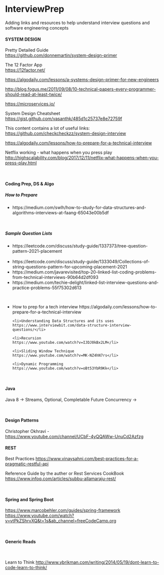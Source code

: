 # InterviewPrep


Adding links and resources to help understand interview questions and software engineering concepts


<h4>SYSTEM DESIGN</h4>

Pretty Detailed Guide</br>
https://github.com/donnemartin/system-design-primer

The 12 Factor App</br>
https://12factor.net/

https://algodaily.com/lessons/a-systems-design-primer-for-new-engineers

http://blog.fogus.me/2011/09/08/10-technical-papers-every-programmer-should-read-at-least-twice/

https://microservices.io/

System Design Cheatsheet</br>
https://gist.github.com/vasanthk/485d1c25737e8e72759f</br>

This content contains a lot of useful links:</br>
https://github.com/checkcheckzz/system-design-interview

https://algodaily.com/lessons/how-to-prepare-for-a-technical-interview

Netflix working - what happens when you press play</br>
http://highscalability.com/blog/2017/12/11/netflix-what-happens-when-you-press-play.html



</br>
<h4>Coding Prep, DS & Algo</h4>

<h5>How to Prepare</h5>

  <ul>
    <li>https://medium.com/swlh/how-to-study-for-data-structures-and-algorithms-interviews-at-faang-65043e00b5df</li>
  </ul>
  </br>
  <h5>Sample Question Lists</h5>  
  <ul>
    <li>https://leetcode.com/discuss/study-guide/1337373/tree-question-pattern-2021-placement</li></br>
    <li>https://leetcode.com/discuss/study-guide/1333049/Collections-of-string-questions-pattern-for-upcoming-placement-2021</li>
    <li>https://medium.com/javarevisited/top-20-linked-list-coding-problems-from-technical-interviews-90b64d2df093</li>
    <li>https://medium.com/techie-delight/linked-list-interview-questions-and-practice-problems-55f75302d613</li>
  </ul>
</br>
  <ul>
    <li>How to prep for a tech interview
    https://algodaily.com/lessons/how-to-prepare-for-a-technical-interview </li>

    <li>Understanding Data Structures and its uses
    https://www.interviewbit.com/data-structure-interview-questions/</li>

    <li>Recursion 
    https://www.youtube.com/watch?v=IJDJ0kBx2LM</li>

    <li>Sliding Window Technique
    https://www.youtube.com/watch?v=MK-NZ4hN7rs</li>

    <li>Dynamic Programming
    https://www.youtube.com/watch?v=oBt53YbR9Kk</li>
  </ul>



</br>
<h4>Java</h4>

Java 8 -> Streams, Optional, Completable Future
Concurrency -> 

</br>
<h4>Design Patterns</h4>

Christopher Okhravi - </br>
https://www.youtube.com/channel/UCbF-4yQQAWw-UnuCd2Azfzg</br>


<h4>REST</h4>

Best Practices
https://www.vinaysahni.com/best-practices-for-a-pragmatic-restful-api

Reference Guide by the auther or Rest Services CookBook
https://www.infoq.com/articles/subbu-allamaraju-rest/


</br>
<h4>Spring and Spring Boot</h4>

https://www.marcobehler.com/guides/spring-framework</br>
https://www.youtube.com/watch?v=vtPkZShrvXQ&t=1s&ab_channel=freeCodeCamp.org


</br>
<h4>Generic Reads</h4></br>

Learn to Think
http://www.ybrikman.com/writing/2014/05/19/dont-learn-to-code-learn-to-think/
